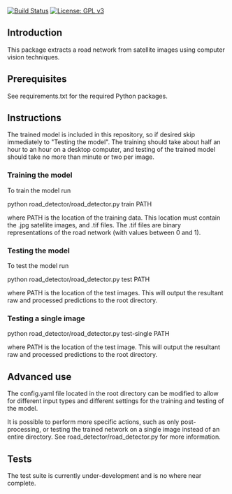 [![Build Status](https://travis-ci.org/JamesHMcKay/road_detector.svg?branch=master)](https://travis-ci.org/JamesHMcKay/road_detector)
[![License: GPL v3](https://img.shields.io/badge/License-GPLv3-blue.svg)](https://www.gnu.org/licenses/gpl-3.0)

## Introduction

This package extracts a road network from satellite images using computer vision techniques.

## Prerequisites

See requirements.txt for the required Python packages.

## Instructions

The trained model is included in this repository, so if desired skip immediately to "Testing the model".  The training should take about half an hour to an hour on a desktop computer, and testing of the trained model should take no more than minute or two per image.

### Training the model

To train the model run

python road_detector/road_detector.py train PATH

where PATH is the location of the training data.  This location must contain the .jpg satellite images, and .tif files.
The .tif files are binary representations of the road network (with values between 0 and 1).

### Testing the model

To test the model run

python road_detector/road_detector.py test PATH

where PATH is the location of the test images.  This will output the resultant raw and processed predictions to the root directory.

### Testing a single image

python road_detector/road_detector.py test-single PATH

where PATH is the location of the test image.  This will output the resultant raw and processed predictions to the root directory.

## Advanced use

The config.yaml file located in the root directory can be modified to allow for different input types and different settings for the training and testing of the model.

It is possible to perform more specific actions, such as only post-processing, or testing the trained network on a single image instead of an entire directory. See road_detector/road_detector.py for more information.

## Tests

The test suite is currently under-development and is no where near complete.
